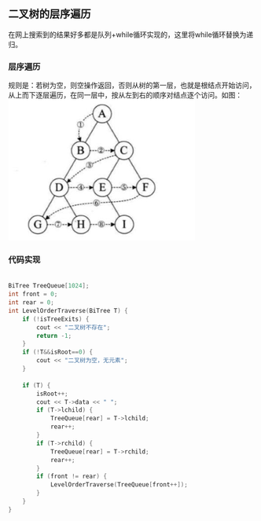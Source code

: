 ## 二叉树的层序遍历
在网上搜索到的结果好多都是队列+while循环实现的，这里将while循环替换为递归。
### 层序遍历
规则是：若树为空，则空操作返回，否则从树的第一层，也就是根结点开始访问，从上而下逐层遍历，在同一层中，按从左到右的顺序对结点逐个访问。如图：  
![Avartar](https://raw.githubusercontent.com/HdAlan/myBlogImages/master/OutTreeInOrder.jpg)  
### 代码实现

```c++

BiTree TreeQueue[1024];
int front = 0;
int rear = 0;
int LevelOrderTraverse(BiTree T) {
	if (!isTreeExits) {
		cout << "二叉树不存在";
		return -1;
	}
	if (!T&&isRoot==0) {
		cout << "二叉树为空，无元素";
	}

	if (T) {
		isRoot++;
		cout << T->data << " ";
		if (T->lchild) {
			TreeQueue[rear] = T->lchild;
			rear++;
		}
		if (T->rchild) {
			TreeQueue[rear] = T->rchild;
			rear++;
		}
		if (front != rear) {
			LevelOrderTraverse(TreeQueue[front++]);
		}
	}
}
```
